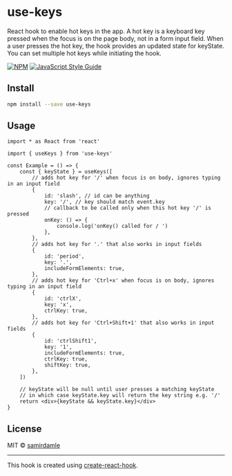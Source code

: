 # use-keys

React hook to enable hot keys in the app. A hot key is a keyboard key pressed when the focus is on the page body, not in a form input field. When a user presses the hot key, the hook provides an updated state for keyState. You can set multiple hot keys while initiating the hook.

[![NPM](https://img.shields.io/npm/v/use-keys.svg)](https://www.npmjs.com/package/use-keys) [![JavaScript Style Guide](https://img.shields.io/badge/code_style-standard-brightgreen.svg)](https://standardjs.com)

## Install

```bash
npm install --save use-keys
```

## Usage

```tsx
import * as React from 'react'

import { useKeys } from 'use-keys'

const Example = () => {
    const { keyState } = useKeys([
        // adds hot key for '/' when focus is on body, ignores typing in an input field
        {
            id: 'slash', // id can be anything
            key: '/', // key should match event.key
            // callback to be called only when this hot key '/' is pressed
            onKey: () => {
                console.log('onKey() called for / ')
            },
        },
        // adds hot key for '.' that also works in input fields
        {
            id: 'period',
            key: '.',
            includeFormElements: true,
        },
        // adds hot key for 'Ctrl+x' when focus is on body, ignores typing in an input field
        {
            id: 'ctrlX',
            key: 'x',
            ctrlKey: true,
        },
        // adds hot key for 'Ctrl+Shift+1' that also works in input fields
        {
            id: 'ctrlShift1',
            key: '1',
            includeFormElements: true,
            ctrlKey: true,
            shiftKey: true,
        },
    ])

    // keyState will be null until user presses a matching keyState
    // in which case keyState.key will return the key string e.g. '/'
    return <div>{keyState && keyState.key}</div>
}
```

## License

MIT © [samirdamle](https://github.com/samirdamle)

---

This hook is created using [create-react-hook](https://github.com/hermanya/create-react-hook).
